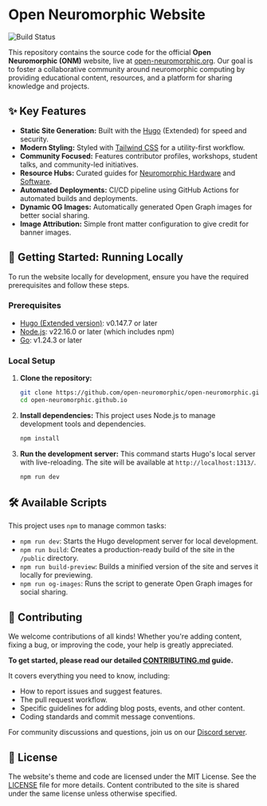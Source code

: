# Open Neuromorphic Website

![Build Status](https://github.com/open-neuromorphic/open-neuromorphic.github.io/actions/workflows/main.yml/badge.svg)

This repository contains the source code for the official **Open Neuromorphic (ONM)** website, live at [open-neuromorphic.org](https://open-neuromorphic.org). Our goal is to foster a collaborative community around neuromorphic computing by providing educational content, resources, and a platform for sharing knowledge and projects.

## ✨ Key Features

*   **Static Site Generation:** Built with the [Hugo](https://gohugo.io/) (Extended) for speed and security.
*   **Modern Styling:** Styled with [Tailwind CSS](https://tailwindcss.com/) for a utility-first workflow.
*   **Community Focused:** Features contributor profiles, workshops, student talks, and community-led initiatives.
*   **Resource Hubs:** Curated guides for [Neuromorphic Hardware](/neuromorphic-computing/hardware/) and [Software](/neuromorphic-computing/software/).
*   **Automated Deployments:** CI/CD pipeline using GitHub Actions for automated builds and deployments.
*   **Dynamic OG Images:** Automatically generated Open Graph images for better social sharing.
*   **Image Attribution:** Simple front matter configuration to give credit for banner images.

## 🚀 Getting Started: Running Locally

To run the website locally for development, ensure you have the required prerequisites and follow these steps.

### Prerequisites

*   [Hugo (Extended version)](https://gohugo.io/installation/): v0.147.7 or later
*   [Node.js](https://nodejs.org/): v22.16.0 or later (which includes npm)
*   [Go](https://go.dev/doc/install): v1.24.3 or later

### Local Setup

1.  **Clone the repository:**
    ```bash
    git clone https://github.com/open-neuromorphic/open-neuromorphic.github.io.git
    cd open-neuromorphic.github.io
    ```

2.  **Install dependencies:**
    This project uses Node.js to manage development tools and dependencies.
    ```bash
    npm install
    ```

3.  **Run the development server:**
    This command starts Hugo's local server with live-reloading. The site will be available at `http://localhost:1313/`.
    ```bash
    npm run dev
    ```

## 🛠️ Available Scripts

This project uses `npm` to manage common tasks:

*   `npm run dev`: Starts the Hugo development server for local development.
*   `npm run build`: Creates a production-ready build of the site in the `/public` directory.
*   `npm run build-preview`: Builds a minified version of the site and serves it locally for previewing.
*   `npm run og-images`: Runs the script to generate Open Graph images for social sharing.

## 🤝 Contributing

We welcome contributions of all kinds! Whether you're adding content, fixing a bug, or improving the code, your help is greatly appreciated.

**To get started, please read our detailed [CONTRIBUTING.md](https://github.com/open-neuromorphic/open-neuromorphic.github.io/blob/main/CONTRIBUTING.md) guide.**

It covers everything you need to know, including:
*   How to report issues and suggest features.
*   The pull request workflow.
*   Specific guidelines for adding blog posts, events, and other content.
*   Coding standards and commit message conventions.

For community discussions and questions, join us on our [Discord server](https://discord.gg/hUygPUdD8E).

## 📄 License

The website's theme and code are licensed under the MIT License. See the [LICENSE](https://github.com/open-neuromorphic/open-neuromorphic.github.io/blob/main/LICENSE) file for more details. Content contributed to the site is shared under the same license unless otherwise specified.
